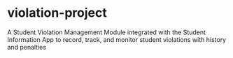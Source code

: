 # violation-project
A Student Violation Management Module integrated with the Student Information App to record, track, and monitor student violations with history and penalties
